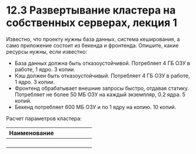 # 12.3 Развертывание кластера на собственных серверах, лекция 1  

Известно, что проекту нужны база данных, система кеширования, а само приложение состоит из бекенда и фронтенда. Опишите, какие ресурсы нужны, если известно:

* База данных должна быть отказоустойчивой. Потребляет 4 ГБ ОЗУ в работе, 1 ядро. 3 копии.
* Кэш должен быть отказоустойчивый. Потребляет 4 ГБ ОЗУ в работе, 1 ядро. 3 копии.
* Фронтенд обрабатывает внешние запросы быстро, отдавая статику. Потребляет не более 50 МБ ОЗУ на каждый экземпляр, 0.2 ядра. 5 копий.
* Бекенд потребляет 600 МБ ОЗУ и по 1 ядру на копию. 10 копий.

Расчет параметров кластера:  

| Наименование |     |     |     |     |     |     |
|--------------|-----|-----|-----|-----|-----|-----|
|              |     |     |     |     |     |     |
|              |     |     |     |     |     |     |
|              |     |     |     |     |     |     |
|              |     |     |     |     |     |     |
